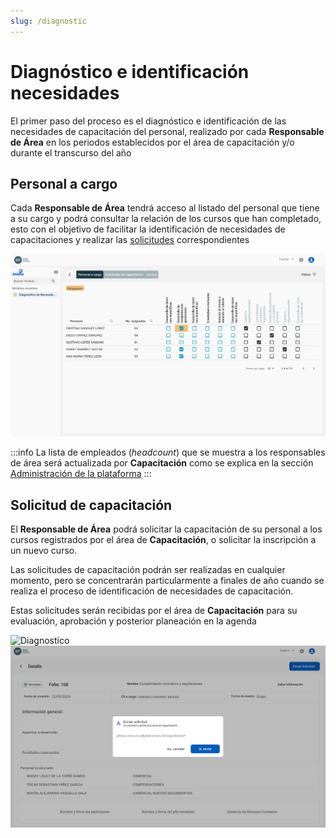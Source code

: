 ```yaml
---
slug: /diagnostic
---
```


# Diagnóstico e identificación necesidades

El primer paso del proceso es el diagnóstico e identificación de las necesidades de capacitación del personal, realizado por cada **Responsable de Área** en los periodos establecidos por el área de capacitación y/o durante el transcurso del año

## Personal a cargo

Cada **Responsable de Área** tendrá acceso al listado del personal que tiene a su cargo y podrá consultar la relación de los cursos que han completado, esto con el objetivo de facilitar la identificación de necesidades de capacitaciones y realizar las [solicitudes](diagnostic#solicitud-de-capacitación) correspondientes

![Diagnostico](../../static/img/Diagnostico.png)

:::info
La lista de empleados (_headcount_) que se muestra a los responsables de área será actualizada por **Capacitación** como se explica en la sección [Administración de la plataforma](administration)
:::

## Solicitud de capacitación

El **Responsable de Área** podrá solicitar la capacitación de su personal a los cursos registrados por el área de **Capacitación**, o solicitar la inscripción a un nuevo curso.

Las solicitudes de capacitación podrán ser realizadas en cualquier momento, pero se concentrarán particularmente a finales de año cuando se realiza el proceso de identificación de necesidades de capacitación.

Estas solicitudes serán recibidas por el área de **Capacitación** para su evaluación, aprobación y posterior planeación en la agenda

![Diagnostico](../../static/img/SolicitudDeCapacitación.png)
![Detalle solicitud](../../static/img/DetalleSolicitud.png)
